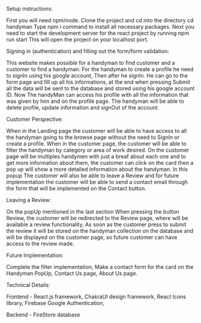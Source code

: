 Setup instructions:

First you will need npm/node.
Clone the project and cd into the directory cd handyman
Type npm i command to install all necessary packages.
Next you need to start the development server for the react project by running npm run start This will open the project on your localhost port.




Signing in (authentication) and filling out the form/form validation:

  This website makes possible for a handyman to find customer and a customer to find a handyman.
  For the handyman to create a profile he need to signIn using his google account, Then after he signIn. He can go to the form page and fill up all his informations,
at the end when pressing Submit all the data will be sent to the database and stored using his google account ID. 
  Now The handyMan can access his profile with all the information that was given by him and on the profile page. The handyman will be able to delete profile, update information and signOut of the account. 




Customer Perspective:

  When in the Landing page the customer will be able to have access to all the handyman going to the browse page without the need to SignIn or create a profile.
  When in the customer page, the customer will be able to filter the handyman by category or area of work desired. 
  On the customer page will be multiples handymen with just a breaf about each one and to get more information about them, the customer can click on the card then a pop up will show a more detailed information about the handyman. In this popup The customer will also be able to leave a Review and for future implementation the customer will be able to send a contact email through the form that will be implemented on the Contact button.



Leaving a Review:

On the popUp mentioned in the last section When pressing the button Review, the customer will be redirected to the Review page, where will be available a review functionality, As soon as the customer press to submit the review it will be stored on the handyman collection on the database and will be displayed on the customer page, so future customer can have access to the review made.




Future Implementation:

Complete the filter implementation, 
Make a contact form for the card on the Handyman PopUp, 
Contact Us page, 
About Us page.




Technical Details:

Frontend -
React.js framework, 
ChakraUI design framework, 
React Icons library, 
Firebase Google Authentication, 

Backend - 
FireStore database
